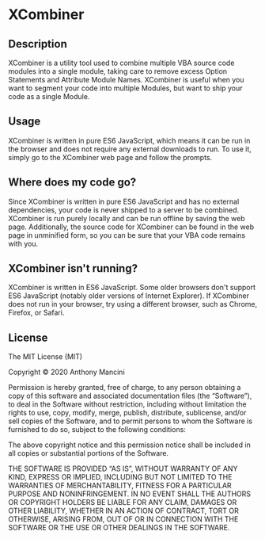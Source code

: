 # XCombiner

## Description

XCombiner is a utility tool used to combine multiple VBA source code modules
into a single module, taking care to remove excess Option Statements and
Attribute Module Names. XCombiner is useful when you want to segment your code
into multiple Modules, but want to ship your code as a single Module.

## Usage

XCombiner is written in pure ES6 JavaScript, which means it can be run in the
browser and does not require any external downloads to run. To use it, simply
go to the XCombiner web page and follow the prompts.

## Where does my code go?

Since XCombiner is written in pure ES6 JavaScript and has no external
dependencies, your code is never shipped to a server to be combined. XCombiner
is run purely locally and can be run offline by saving the web page. Additionally,
the source code for XCombiner can be found in the web page in unminified form, 
so you can be sure that your VBA code remains with you.

## XCombiner isn't running?

XCombiner is written in ES6 JavaScript. Some older browsers don't support ES6
JavaScript (notably older versions of Internet Explorer). If XCombiner does not
run in your browser, try using a different browser, such as Chrome, Firefox, or
Safari.

## License

The MIT License (MIT)

Copyright © 2020 Anthony Mancini

Permission is hereby granted, free of charge, to any person obtaining a copy of this software and associated documentation files (the “Software”), to deal in the Software without restriction, including without limitation the rights to use, copy, modify, merge, publish, distribute, sublicense, and/or sell copies of the Software, and to permit persons to whom the Software is furnished to do so, subject to the following conditions:

The above copyright notice and this permission notice shall be included in all copies or substantial portions of the Software.

THE SOFTWARE IS PROVIDED “AS IS”, WITHOUT WARRANTY OF ANY KIND, EXPRESS OR IMPLIED, INCLUDING BUT NOT LIMITED TO THE WARRANTIES OF MERCHANTABILITY, FITNESS FOR A PARTICULAR PURPOSE AND NONINFRINGEMENT. IN NO EVENT SHALL THE AUTHORS OR COPYRIGHT HOLDERS BE LIABLE FOR ANY CLAIM, DAMAGES OR OTHER LIABILITY, WHETHER IN AN ACTION OF CONTRACT, TORT OR OTHERWISE, ARISING FROM, OUT OF OR IN CONNECTION WITH THE SOFTWARE OR THE USE OR OTHER DEALINGS IN THE SOFTWARE. 
